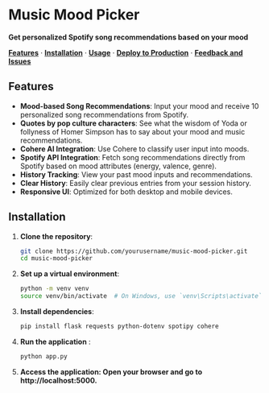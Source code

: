 # Music Mood Picker

**Get personalized Spotify song recommendations based on your mood**

[**Features**](#features) · [**Installation**](#installation) · [**Usage**](#usage) · [**Deploy to Production**](#deploy-to-production) · [**Feedback and Issues**](#feedback-and-issues)

## Features

- **Mood-based Song Recommendations**: Input your mood and receive 10 personalized song recommendations from Spotify.
- **Quotes by pop culture characters**: See what the wisdom of Yoda or follyness of Homer Simpson has to say about your mood and music recommendations.
- **Cohere AI Integration**: Use Cohere to classify user input into moods.
- **Spotify API Integration**: Fetch song recommendations directly from Spotify based on mood attributes (energy, valence, genre).
- **History Tracking**: View your past mood inputs and recommendations.
- **Clear History**: Easily clear previous entries from your session history.
- **Responsive UI**: Optimized for both desktop and mobile devices.

## Installation

1. **Clone the repository**:

   ```bash
   git clone https://github.com/yourusername/music-mood-picker.git
   cd music-mood-picker

2. **Set up a virtual environment**:
   ```bash
   python -m venv venv
   source venv/bin/activate  # On Windows, use `venv\Scripts\activate`
   
3. **Install dependencies**:
   ```bash
   pip install flask requests python-dotenv spotipy cohere

5. **Run the application** :
   ```bash
   python app.py

6. **Access the application:
   Open your browser and go to http://localhost:5000.**
